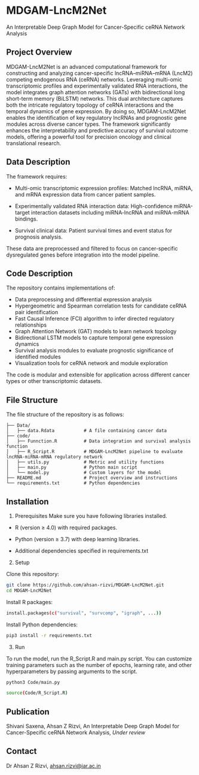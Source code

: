 # MDGAM-LncM2Net
An Interpretable Deep Graph Model for Cancer-Specific ceRNA Network Analysis

## Project Overview
MDGAM-LncM2Net is an advanced computational framework for constructing and analyzing cancer-specific lncRNA–miRNA–mRNA (LncM2) competing endogenous RNA (ceRNA) networks. Leveraging multi-omic transcriptomic profiles and experimentally validated RNA interactions, the model integrates graph attention networks (GATs) with bidirectional long short-term memory (BiLSTM) networks. This dual architecture captures both the intricate regulatory topology of ceRNA interactions and the temporal dynamics of gene expression. By doing so, MDGAM-LncM2Net enables the identification of key regulatory lncRNAs and prognostic gene modules across diverse cancer types. The framework significantly enhances the interpretability and predictive accuracy of survival outcome models, offering a powerful tool for precision oncology and clinical translational research.

## Data Description
The framework requires:

* Multi-omic transcriptomic expression profiles: Matched lncRNA, miRNA, and mRNA expression data from cancer patient samples.

* Experimentally validated RNA interaction data: High-confidence miRNA-target interaction datasets including miRNA-lncRNA and miRNA-mRNA bindings.

* Survival clinical data: Patient survival times and event status for prognosis analysis.

These data are preprocessed and filtered to focus on cancer-specific dysregulated genes before integration into the model pipeline. 

## Code Description
The repository contains implementations of:
* Data preprocessing and differential expression analysis
* Hypergeometric and Spearman correlation tests for candidate ceRNA pair identification
* Fast Causal Inference (FCI) algorithm to infer directed regulatory relationships
* Graph Attention Network (GAT) models to learn network topology
* Bidirectional LSTM models to capture temporal gene expression dynamics
* Survival analysis modules to evaluate prognostic significance of identified modules
* Visualization tools for ceRNA network and module exploration

The code is modular and extensible for application across different cancer types or other transcriptomic datasets.

## File Structure
The file structure of the repository is as follows:
```.
├── Data/
│   ├── data.Rdata           # A file containing cancer data
├── code/
│   ├── Funnction.R          # Data integration and survival analysis function
│   ├── R_Script.R           # MDGAM-LncM2Net pipeline to evaluate lncRNA-miRNA-mRNA regulatory network
│   ├── utils.py             # Metric and utility functions
│   ├── main.py              # Python main script
│   └── model.py             # Custom layers for the model
├── README.md                # Project overview and instructions
└── requirements.txt         # Python dependencies
```

## Installation
1. Prerequisites
Make sure you have following libraries installed.
* R (version ≥ 4.0) with required packages.

* Python (version ≥ 3.7) with deep learning libraries.

* Additional dependencies specified in requirements.txt

2. Setup

Clone this repository:
```bash
git clone https://github.com/ahsan-rizvi/MDGAM-LncM2Net.git
cd MDGAM-LncM2Net
```
Install R packages:

```bash
install.packages(c("survival", "survcomp", "igraph", ...))
```

Install Python dependencies:
```bash
pip3 install -r requirements.txt
```
3. Run

To run the model, run the R_Script.R and main.py script. You can customize training parameters such as the number of epochs, learning rate, and other hyperparameters by passing arguments to the script.

```bash
python3 Code/main.py
```
```bash
source(Code/R_Script.R)
```
## Publication
Shivani Saxena, Ahsan Z Rizvi, An Interpretable Deep Graph Model for Cancer-Specific ceRNA Network Analysis, _Under review_

## Contact
Dr Ahsan Z Rizvi, ahsan.rizvi@iar.ac.in
